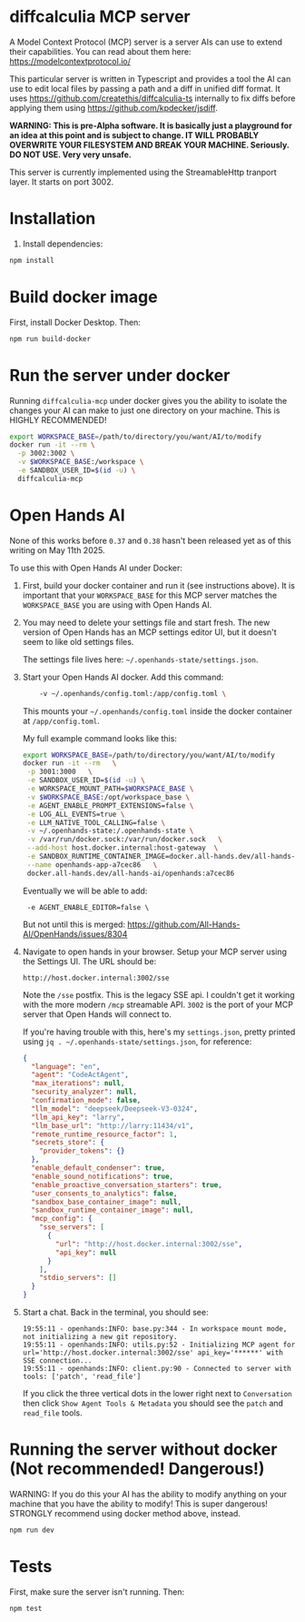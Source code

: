 # diffcalculia MCP server

A Model Context Protocol (MCP) server is a server AIs can use to extend their capabilities.
You can read about them here: https://modelcontextprotocol.io/

This particular server is written in Typescript and provides a tool the AI can use to edit
local files by passing a path and a diff in unified diff format. It uses https://github.com/createthis/diffcalculia-ts
internally to fix diffs before applying them using https://github.com/kpdecker/jsdiff.

**WARNING: This is pre-Alpha software. It is basically just a playground for an idea at this
point and is subject to change. IT WILL PROBABLY OVERWRITE YOUR FILESYSTEM AND BREAK YOUR
MACHINE. Seriously. DO NOT USE. Very very unsafe.**

This server is currently implemented using the StreamableHttp tranport layer. It starts on port 3002.


# Installation

1. Install dependencies:
```bash
npm install
```

# Build docker image

First, install Docker Desktop. Then:

```bash
npm run build-docker
```

# Run the server under docker

Running `diffcalculia-mcp` under docker gives you the ability to isolate the changes 
your AI can make to just one directory on your machine. This is HIGHLY RECOMMENDED!

```bash
export WORKSPACE_BASE=/path/to/directory/you/want/AI/to/modify
docker run -it --rm \
  -p 3002:3002 \
  -v $WORKSPACE_BASE:/workspace \
  -e SANDBOX_USER_ID=$(id -u) \
  diffcalculia-mcp
```


# Open Hands AI

None of this works before `0.37` and `0.38` hasn't been released yet as of this writing on May 11th 2025.

To use this with Open Hands AI under Docker:

1. First, build your docker container and run it (see instructions above). It is important that your
   `WORKSPACE_BASE` for this MCP server matches the `WORKSPACE_BASE` you are using with Open Hands AI.
2. You may need to delete your settings file and start fresh. The new version of Open Hands has an
   MCP settings editor UI, but it doesn't seem to like old settings files.

   The settings file lives here: `~/.openhands-state/settings.json`.
3. Start your Open Hands AI docker. Add this command:

   ```bash
       -v ~/.openhands/config.toml:/app/config.toml \
   ```

   This mounts your `~/.openhands/config.toml` inside the docker container at `/app/config.toml`.

   My full example command looks like this:

   ```bash
   export WORKSPACE_BASE=/path/to/directory/you/want/AI/to/modify
   docker run -it --rm   \
    -p 3001:3000   \
    -e SANDBOX_USER_ID=$(id -u) \
    -e WORKSPACE_MOUNT_PATH=$WORKSPACE_BASE \
    -v $WORKSPACE_BASE:/opt/workspace_base \
    -e AGENT_ENABLE_PROMPT_EXTENSIONS=false \
    -e LOG_ALL_EVENTS=true \
    -e LLM_NATIVE_TOOL_CALLING=false \
    -v ~/.openhands-state:/.openhands-state \
    -v /var/run/docker.sock:/var/run/docker.sock   \
    --add-host host.docker.internal:host-gateway  \
    -e SANDBOX_RUNTIME_CONTAINER_IMAGE=docker.all-hands.dev/all-hands-ai/runtime:a7cec86-nikolaik   \
    --name openhands-app-a7cec86   \
    docker.all-hands.dev/all-hands-ai/openhands:a7cec86
   ```

   Eventually we will be able to add:

   ```
    -e AGENT_ENABLE_EDITOR=false \
   ```

   But not until this is merged: https://github.com/All-Hands-AI/OpenHands/issues/8304

4. Navigate to open hands in your browser. Setup your MCP server using the Settings UI. The URL should be:

   ```
   http://host.docker.internal:3002/sse
   ```

   Note the `/sse` postfix. This is the legacy SSE api. I couldn't get it working with the more modern
   `/mcp` streamable API. `3002` is the port of your MCP server that Open Hands will connect to.

   If you're having trouble with this, here's my `settings.json`, pretty printed using `jq . ~/.openhands-state/settings.json`,
   for reference:

   ```json
   {
     "language": "en",
     "agent": "CodeActAgent",
     "max_iterations": null,
     "security_analyzer": null,
     "confirmation_mode": false,
     "llm_model": "deepseek/Deepseek-V3-0324",
     "llm_api_key": "larry",
     "llm_base_url": "http://larry:11434/v1",
     "remote_runtime_resource_factor": 1,
     "secrets_store": {
       "provider_tokens": {}
     },
     "enable_default_condenser": true,
     "enable_sound_notifications": true,
     "enable_proactive_conversation_starters": true,
     "user_consents_to_analytics": false,
     "sandbox_base_container_image": null,
     "sandbox_runtime_container_image": null,
     "mcp_config": {
       "sse_servers": [
         {
           "url": "http://host.docker.internal:3002/sse",
           "api_key": null
         }
       ],
       "stdio_servers": []
     }
   }

   ```

5. Start a chat. Back in the terminal, you should see:

   ```
   19:55:11 - openhands:INFO: base.py:344 - In workspace mount mode, not initializing a new git repository.
   19:55:11 - openhands:INFO: utils.py:52 - Initializing MCP agent for url='http://host.docker.internal:3002/sse' api_key='******' with SSE connection...
   19:55:11 - openhands:INFO: client.py:90 - Connected to server with tools: ['patch', 'read_file']
   ```

   If you click the three vertical dots in the lower right next to `Conversation` then click `Show Agent Tools & Metadata`
   you should see the `patch` and `read_file` tools.


# Running the server without docker (Not recommended! Dangerous!)

WARNING: If you do this your AI has the ability to modify anything on your machine that
you have the ability to modify! This is super dangerous! STRONGLY recommend using docker 
method above, instead.

```bash
npm run dev
```

# Tests

First, make sure the server isn't running. Then:

```bash
npm test
```
